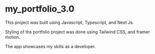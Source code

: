 # my_portfolio_3.0

This project was built using Javascript, Typescript, and Next Js.

Styling of ths portfolio project was done using Tailwind CSS, and framer motion.

The app showcases my skills as a developer.
